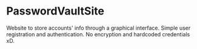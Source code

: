 # PasswordVaultSite
Website to store accounts' info through a graphical interface. Simple user registration and authentication. No encryption and hardcoded credentials xD.

